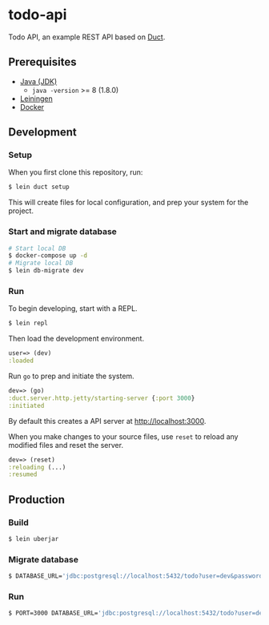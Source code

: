 # todo-api

Todo API, an example REST API based on [Duct](https://github.com/duct-framework/duct).

## Prerequisites

- [Java (JDK)](http://openjdk.java.net/)
    - `java -version` >= 8 (1.8.0)
- [Leiningen](https://leiningen.org/)
- [Docker](https://www.docker.com/)

## Development

### Setup

When you first clone this repository, run:

```sh
$ lein duct setup
```

This will create files for local configuration, and prep your system
for the project.

### Start and migrate database

```sh
# Start local DB
$ docker-compose up -d
# Migrate local DB
$ lein db-migrate dev
```

### Run

To begin developing, start with a REPL.

```sh
$ lein repl
```

Then load the development environment.

```clojure
user=> (dev)
:loaded
```

Run `go` to prep and initiate the system.

```clojure
dev=> (go)
:duct.server.http.jetty/starting-server {:port 3000}
:initiated
```

By default this creates a API server at <http://localhost:3000>.

When you make changes to your source files, use `reset` to reload any
modified files and reset the server.

```clojure
dev=> (reset)
:reloading (...)
:resumed
```

## Production

### Build

```sh
$ lein uberjar
```

### Migrate database

```sh
$ DATABASE_URL='jdbc:postgresql://localhost:5432/todo?user=dev&password=pass' java -jar target/todo-api.jar :duct/migrator
```

### Run

```sh
$ PORT=3000 DATABASE_URL='jdbc:postgresql://localhost:5432/todo?user=dev&password=pass' java -jar target/todo-api.jar
```
